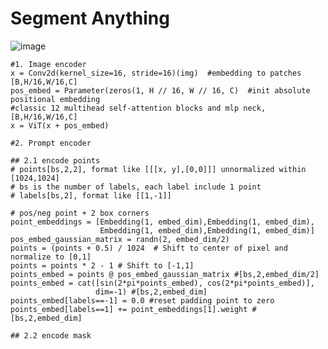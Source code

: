 # Segment Anything

![image](https://github.com/user-attachments/assets/c8924a90-157f-459c-873f-570a99a1ec32)



    #1. Image encoder
    x = Conv2d(kernel_size=16, stride=16)(img)  #embedding to patches [B,H/16,W/16,C]
    pos_embed = Parameter(zeros(1, H // 16, W // 16, C)  #init absolute positional embedding
    #classic 12 multihead self-attention blocks and mlp neck, [B,H/16,W/16,C]
    x = ViT(x + pos_embed)  

    #2. Prompt encoder

    ## 2.1 encode points 
    # points[bs,2,2], format like [[[x, y],[0,0]]] unnormalized within [1024,1024]
    # bs is the number of labels, each label include 1 point
    # labels[bs,2], format like [[1,-1]]

    # pos/neg point + 2 box corners
    point_embeddings = [Embedding(1, embed_dim),Embedding(1, embed_dim),
                        Embedding(1, embed_dim),Embedding(1, embed_dim)]
    pos_embed_gaussian_matrix = randn(2, embed_dim/2)
    points = (points + 0.5) / 1024  # Shift to center of pixel and normalize to [0,1]
    points = points * 2 - 1 # Shift to [-1,1]
    points_embed = points @ pos_embed_gaussian_matrix #[bs,2,embed_dim/2]
    points_embed = cat([sin(2*pi*points_embed), cos(2*pi*points_embed)],
                       dim=-1) #[bs,2,embed_dim]
    points_embed[labels==-1] = 0.0 #reset padding point to zero
    points_embed[labels==1] += point_embeddings[1].weight #[bs,2,embed_dim]

    ## 2.2 encode mask
    
